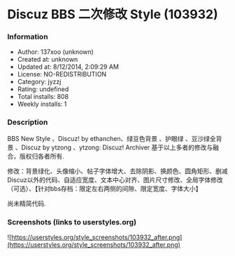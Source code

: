 # Discuz BBS 二次修改 Style (103932)

### Information
- Author: 137xoo (unknown)
- Created at: unknown
- Updated at: 8/12/2014, 2:09:29 AM
- License: NO-REDISTRIBUTION
- Category: jyzzj
- Rating: undefined
- Total installs: 808
- Weekly installs: 1


### Description
BBS New Style 、Discuz! by ethanchen、绿豆色背景 、护眼绿 、豆沙绿全背景 、Discuz by ytzong 、ytzong: Discuz! Archiver
基于以上多者的修改与融合，版权归各者所有.

修改：背景绿化、头像缩小、帖子字体增大、去除阴影、换颜色、圆角矩形、删减Discuz以外的代码、自适应宽度、文本中心对齐、图片尺寸修改、全局字体修改（可选）、【针对bbs存档：限定左右两侧的间隙、限定宽度、字体大小】

尚未精简代码.


### Screenshots (links to userstyles.org)
![https://userstyles.org/style_screenshots/103932_after.png](https://userstyles.org/style_screenshots/103932_after.png)


